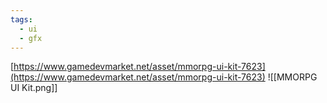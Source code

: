 ```yaml
---
tags:
  - ui
  - gfx
---
```

[https://www.gamedevmarket.net/asset/mmorpg-ui-kit-7623](https://www.gamedevmarket.net/asset/mmorpg-ui-kit-7623)
![[MMORPG UI Kit.png]]